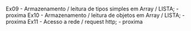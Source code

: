 Ex09 - Armazenamento / leitura de tipos simples em Array / LISTA; - proxima
Ex10 - Armazenamento / leitura de objetos em Array / LISTA; - proxima 
Ex11 - Acesso a rede / request http; - proxima 

